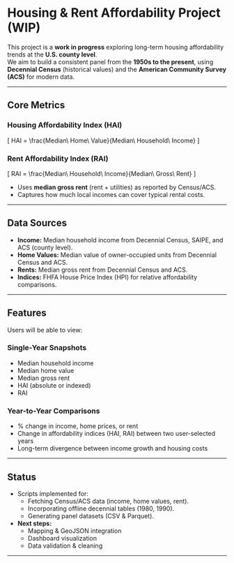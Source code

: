 # Housing & Rent Affordability Project (WIP)

This project is a **work in progress** exploring long-term housing affordability trends at the **U.S. county level**.  
We aim to build a consistent panel from the **1950s to the present**, using **Decennial Census** (historical values) and the **American Community Survey (ACS)** for modern data.  

---

## Core Metrics

### Housing Affordability Index (HAI)  
\[
HAI = \frac{Median\ Home\ Value}{Median\ Household\ Income}
\]

### Rent Affordability Index (RAI)  
\[
RAI = \frac{Median\ Household\ Income}{Median\ Gross\ Rent}
\]

- Uses **median gross rent** (rent + utilities) as reported by Census/ACS.  
- Captures how much local incomes can cover typical rental costs.  

---

## Data Sources

- **Income:** Median household income from Decennial Census, SAIPE, and ACS (county level).  
- **Home Values:** Median value of owner-occupied units from Decennial Census and ACS.  
- **Rents:** Median gross rent from Decennial Census and ACS.  
- **Indices:** FHFA House Price Index (HPI) for relative affordability comparisons.  

---

## Features

Users will be able to view:  

### Single-Year Snapshots
- Median household income  
- Median home value  
- Median gross rent  
- HAI (absolute or indexed)  
- RAI  

### Year-to-Year Comparisons
- % change in income, home prices, or rent  
- Change in affordability indices (HAI, RAI) between two user-selected years  
- Long-term divergence between income growth and housing costs  

---

## Status

- Scripts implemented for:  
  - Fetching Census/ACS data (income, home values, rent).  
  - Incorporating offline decennial tables (1980, 1990).  
  - Generating panel datasets (CSV & Parquet).  
- **Next steps:**  
  - Mapping & GeoJSON integration  
  - Dashboard visualization  
  - Data validation & cleaning  

---
